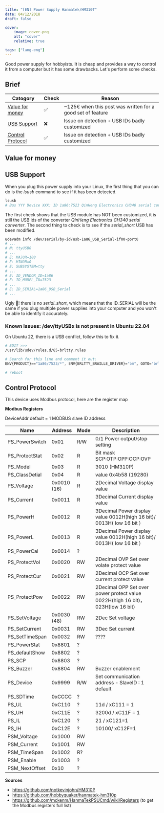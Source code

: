```yaml
---
title: "[EN] Power Supply Hanmatek/HM310T"
date: 04/12/2018
draft: false

cover:
    image: cover.png
    alt: "cover"
    relative: true

tags: ["lang-eng"]
---
```


Good power supply for hobbyists. It is cheap and provides a way to control it from a computer but it has some drawbacks. Let's perform some checks.

## Brief

| Catogory                            | Check | Reason                                                     |
|-------------------------------------|-------|------------------------------------------------------------|
| [Value for money](#value-for-money) | ✅     | ~125€ when this post was written for a good set of feature |
| [USB Support](#usb-support)         | ❌     | Issue on detection + USB IDs badly customized              |
| [Control Protocol](#control-protocol)         | ✅     | Issue on detection + USB IDs badly customized              |

## Value for money



## USB Support

When you plug this power supply into your Linux, the first thing that you can do is the *lsusb* command to see if it has been detected.

```bash
lsusb
# Bus YYY Device XXX: ID 1a86:7523 QinHeng Electronics CH340 serial converter
```

The first check shows that the USB module has NOT been customized, it is still the USB ids of the converter *QinHeng Electronics CH340 serial converter*. The second thing to check is to see if the *serial_short* USB has been modified.

```bash
udevadm info /dev/serial/by-id/usb-1a86_USB_Serial-if00-port0
# ...
# N: ttyUSB0
# ...
# E: MAJOR=188
# E: MINOR=0
# E: SUBSYSTEM=tty
# ...
# E: ID_VENDOR_ID=1a86
# E: ID_MODEL_ID=7523
# ...
# E: ID_SERIAL=1a86_USB_Serial
# ...
```

Ugly 🤮! there is no *serial_short*, which means that the ID_SERIAL will be the same if you plug multiple power supplies into your computer and you won't be able to identify it accurately.

### Known Issues: /dev/ttyUSBx is not present in Ubuntu 22.04

On Ubuntu 22, there is a USB conflict, follow this to fix it.

```bash
# EDIT >>> 
/usr/lib/udev/rules.d/85-brltty.rules

# Search for this line and comment it out:
ENV{PRODUCT}=="1a86/7523/*", ENV{BRLTTY_BRAILLE_DRIVER}="bm", GOTO="brltty_usb_run"

# reboot
```

## Control Protocol

This device uses Modbus protocol, here are the register map

**Modbus Registers**

DeviceAddr default = 1 MODBUS slave ID address

| Name           | Address     | Mode | Description                                                                    |
| -------------- | ----------- | ---- | ------------------------------------------------------------------------------ |
| PS_PowerSwitch | 0x01        | R/W  | 0/1  Power output/stop setting                                                 |
| PS_ProtectStat | 0x02        | R    | Bit mask  SCP:OTP:OPP:OCP:OVP                                                  |
| PS_Model       | 0x03        | R    | 3010 (HM310P)                                                                  |
| PS_ClassDetial | 0x04        | R    | value 0x4b58 (19280)                                                           |
| PS_Voltage     | 0x0010 (16) | R    | 2Decimal Voltage display value                                                 |
| PS_Current     | 0x0011      | R    | 3Decimal Current display value                                                 |
| PS_PowerH      | 0x0012      | R    | 3Decimal Power display value 0012H(high 16 bit)/ 0013H( low 16 bit )           |
| PS_PowerL      | 0x0013      | R    | 3Decimal Power display value 0012H(high 16 bit)/ 0013H( low 16 bit )           |
| PS_PowerCal    | 0x0014      | ?    |                                                                                |
| PS_ProtectVol  | 0x0020      | RW   | 2Decimal OVP Set over volate protect value                                     |
| PS_ProtectCur  | 0x0021      | RW   | 2Decimal OCP Set over current protect value                                    |
| PS_ProtectPow  | 0x0022      | RW   | 2Decimal OPP Set over power protect value 0022H(high 16 bit)，023H(low 16 bit) |
| PS_SetVoltage  | 0x0030 (48) | RW   | 2Dec Set voltage                                                               |
| PS_SetCurrent  | 0x0031      | RW   | 3Dec Set current                                                               |
| PS_SetTimeSpan | 0x0032      | RW   | ????                                                                           |
| PS_PowerStat   | 0x8801      | ?    |                                                                                |
| PS_defaultShow | 0x8802      | ?    |                                                                                |
| PS_SCP         | 0x8803      | ?    |                                                                                |
| PS_Buzzer      | 0x8804      | RW   | Buzzer enablement                                                              |
| PS_Device      | 0x9999      | R/W  | Set communication address - SlaveID : 1 default                                |
| PS_SDTime      | 0xCCCC      | ?    |                                                                                |
| PS_UL          | 0xC110      | ?    | 11d / xC111 = 1                                                                |
| PS_UH          | 0xC11E      | ?    | 3200d / xC11F = 1                                                              |
| PS_IL          | 0xC120      | ?    | 21 / xC121=1                                                                   |
| PS_IH          | 0xC12E      | ?    | 10100/ xC12F=1                                                                 |
| PSM_Voltage    | 0x1000      | RW   |                                                                                |
| PSM_Current    | 0x1001      | RW   |                                                                                |
| PSM_TimeSpan   | 0x1002      | R?   |                                                                                |
| PSM_Enable     | 0x1003      | ?    |                                                                                |
| PSM_NextOffset | 0x10        | ?    |                                                                                |

**Sources**

- https://github.com/notkevinjohn/HM310P
- https://github.com/hobbyquaker/hanmatek-hm310p
- https://github.com/mckenm/HanmaTekPSUCmd/wiki/Registers (to get the Modbus registers full list)

